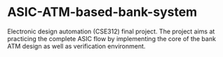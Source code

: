 # ASIC-ATM-based-bank-system
Electronic design automation (CSE312) final project. The project aims at practicing the complete ASIC flow by implementing the core of the bank ATM design as well as verification environment.
